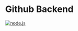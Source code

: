 # Github Backend
[![node.js][node-button]][node]

[node-button]: https://www.shutterstock.com/image-vector/bangalore-india-26-september-2023-260nw-2366916527.jpg
[node]: https://nodejs.org/en